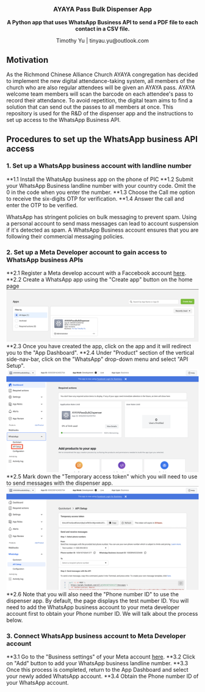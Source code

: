 <div align="center">
  <h3 align="center">AYAYA Pass Bulk Dispenser App</h3>

  <p align="center">
    <strong>A Python app that uses WhatsApp Business API to send a PDF file to each contact in a CSV file.</strong>
  </p>
  <p align="center">
    Timothy Yu | tinyau.yu@outlook.com
  </p>
</div>

## Motivation

As the Richmond Chinese Alliance Church AYAYA congregation has decided to implement the new digital attendance-taking system, all members of the church who are also regular attendees will be given an AYAYA pass. AYAYA welcome team members will scan the barcode on each attendee's pass to record their attendance. To avoid repetition, the digital team aims to find a solution that can send out the passes to all members at once. This repository is used for the R&D of the dispenser app and the instructions to set up access to the WhatsApp Business API.

## Procedures to set up the WhatsApp business API access

### 1. Set up a WhatsApp business account with landline number
**1.1 Install the WhatsApp business app on the phone of PIC
**1.2 Submit your WhatsApp Business landline number with your country code. Omit the 0 in the code when you enter the number.
**1.3 Choose the Call me option to receive the six-digits OTP for verification.
**1.4 Answer the call and enter the OTP to be verified.

WhatsApp has stringent policies on bulk messaging to prevent spam. Using a personal account to send mass messages can lead to account suspension if it's detected as spam. A WhatsApp Business account ensures that you are following their commercial messaging policies.

### 2. Set up a Meta Developer account to gain access to WhatsApp business APIs
**2.1 Register a Meta develop account with a Faccebook account <a href="https://developers.facebook.com/apps">here</a>.
**2.2 Create a WhatsApp app using the "Create app" button on the home page
![Meta Developer Home Page](/screenshots/meta_developer_home.png)
**2.3 Once you have created the app, click on the app and it will redirect you to the "App Dashboard".
**2.4 Under "Product" section of the vertical side-nav-bar, click on the "WhatsApp" drop-down menu and select "API Setup".
![Meta Developer App Dashboard](/screenshots/meta_app_dashboard.png)
**2.5 Mark down the "Temporary access token" which you will need to use to send messages with the dispenser app.
![Access Token](/screenshots/meta_app_access_token.png)
**2.6 Note that you will also need the "Phone number ID" to use the dispenser app. By default, the page displays the test number ID. You will need to add the WhatsApp business account to your meta developer account first to obtain your Phone number ID. We will talk about the process below.

### 3. Connect WhatsApp business account to Meta Developer account
**3.1 Go to the "Business settings" of your Meta account <a href="https://business.facebook.com/settings/whatsapp-business-accounts/105108609339228?business_id=862046257503790">here</a>. 
**3.2 Click on "Add" button to add your WhatsApp business landline number.
**3.3 Once this process is completed, return to the App Dashboard and select your newly added WhatsApp account.
**3.4 Obtain the Phone number ID of your WhatsApp account.

